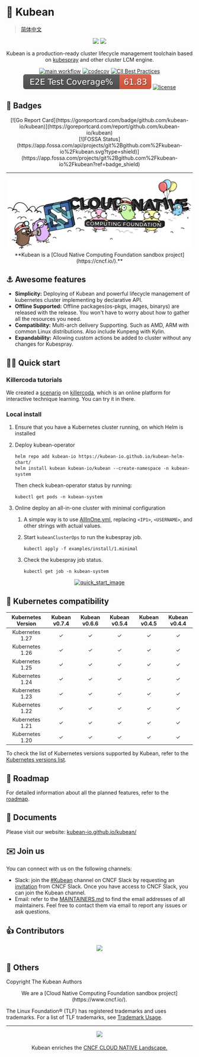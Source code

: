 # :seedling: Kubean

> [简体中文](./README_zh.md)

<div align="center">

  <p>

[<img src="docs/overrides/assets/images/certified_k8s.png" height=120>](https://github.com/cncf/k8s-conformance/pull/2240)
[<img src="docs/overrides/assets/images/kubean_logo.png" height=120>](https://kubean-io.github.io/website/)
<!--
Source: https://github.com/cncf/artwork/tree/master/projects/kubernetes/certified-kubernetes
-->
  </p>

  <p>

Kubean is a production-ready cluster lifecycle management toolchain based on [kubespray](https://github.com/kubernetes-sigs/kubespray) and other cluster LCM engine.

  </p>

[![main workflow](https://github.com/kubean-io/kubean/actions/workflows/auto-main-ci.yaml/badge.svg)](https://github.com/kubean-io/kubean/actions/workflows/auto-main-ci.yaml)
[![codecov](https://codecov.io/gh/kubean-io/kubean/branch/main/graph/badge.svg?token=8FX807D3QQ)](https://codecov.io/gh/kubean-io/kubean)
[![CII Best Practices](https://bestpractices.coreinfrastructure.org/projects/6263/badge)](https://bestpractices.coreinfrastructure.org/projects/6263)
[![kubean coverage](https://raw.githubusercontent.com/dasu23/e2ecoverage/master/badges/kubean/kubeanCoverage.svg)](https://github.com/kubean-io/kubean/blob/main/docs/overrides/test/kubean_testcase.md)
[![license](https://img.shields.io/badge/license-AL%202.0-blue)](https://github.com/kubean-io/kubean/blob/main/LICENSE)

</div>

## :medal_sports: Badges

<div align="center">
[![Go Report Card](https://goreportcard.com/badge/github.com/kubean-io/kubean)](https://goreportcard.com/report/github.com/kubean-io/kubean)
<br/>
[![FOSSA Status](https://app.fossa.com/api/projects/git%2Bgithub.com%2Fkubean-io%2Fkubean.svg?type=shield)](https://app.fossa.com/projects/git%2Bgithub.com%2Fkubean-io%2Fkubean?ref=badge_shield)
</div>

---

<div align="center">
<img src="https://github.com/cncf/artwork/blob/main/other/illustrations/ashley-mcnamara/transparent/cncf-cloud-gophers-transparent.png" style="width:700px;" />
</div>

<div align="center">
**Kubean is a [Cloud Native Computing Foundation sandbox project](https://cncf.io/).**
</div>

## :anchor: Awesome features

- **Simplicity:** Deploying of Kubean and powerful lifecycle management of kubernetes cluster implementing by declarative API.
- **Offline Supported:** Offline packages(os-pkgs, images, binarys) are released with the release. You won't have to worry about how to gather all the resources you need.
- **Compatibility:** Multi-arch delivery Supporting. Such as AMD, ARM with common Linux distributions. Also include Kunpeng with Kylin.
- **Expandability:** Allowing custom actions be added to cluster without any changes for Kubespray.

## :surfing_man: Quick start

### Killercoda tutorials

We created a [scenario](https://killercoda.com/kubean) on [killercoda](https://killercoda.com), which is an online platform for interactive technique learning. You can try it in there.

### Local install

1. Ensure that you have a Kubernetes cluster running, on which Helm is installed

2. Deploy kubean-operator

   ```shell
   helm repo add kubean-io https://kubean-io.github.io/kubean-helm-chart/
   helm install kubean kubean-io/kubean --create-namespace -n kubean-system
   ```

   Then check kubean-operator status by running:

   ```shell
   kubectl get pods -n kubean-system
   ```

3. Online deploy an all-in-one cluster with minimal configuration

   1. A simple way is to use [AllInOne.yml](./examples/install/1.minimal/),
      replacing `<IP1>`, `<USERNAME>`, and other strings with actual values.

   2. Start `kubeanClusterOps` to run the kubespray job.

      ```shell
      kubectl apply -f examples/install/1.minimal
      ```

   3. Check the kubespray job status.

      ```shell
      kubectl get job -n kubean-system
      ```

<div align="center">
<a href="https://asciinema.org/a/jFTUi2IdU5yydv88kHkPYMni0"><img src="docs/overrides/assets/images/quick_start.gif" alt="quick_start_image"></a>
</div>

## :ocean: Kubernetes compatibility

| Kubernetes Version | Kubean v0.7.4 | Kubean v0.6.6 | Kubean v0.5.4 | Kubean v0.4.5 | Kubean v0.4.4 |
|:------------------:|:-------------:|:-------------:|:-------------:|:-------------:|:-------------:|
| Kubernetes 1.27    |       ✓       |       ✓       |       ✓       |       ✓       |       ✓       |
| Kubernetes 1.26    |       ✓       |       ✓       |       ✓       |       ✓       |       ✓       |
| Kubernetes 1.25    |       ✓       |       ✓       |       ✓       |       ✓       |       ✓       |
| Kubernetes 1.24    |       ✓       |       ✓       |       ✓       |       ✓       |       ✓       |
| Kubernetes 1.23    |       ✓       |       ✓       |       ✓       |       ✓       |       ✓       |
| Kubernetes 1.22    |       ✓       |       ✓       |       ✓       |       ✓       |       ✓       |
| Kubernetes 1.21    |       ✓       |       ✓       |       ✓       |       ✓       |       ✓       |
| Kubernetes 1.20    |       ✓       |       ✓       |       ✓       |       ✓       |       ✓       |

To check the list of Kubernetes versions supported by Kubean, refer to the [Kubernetes versions list](./docs/zh/usage/support_k8s_version.md).

## :book: Roadmap

For detailed information about all the planned features, refer to the [roadmap](docs/en/develop/roadmap.md).

## :book: Documents

Please visit our website: [kubean-io.github.io/kubean/](https://kubean-io.github.io/kubean/)

## :envelope: Join us

You can connect with us on the following channels:

- Slack: join the [#Kubean](https://cloud-native.slack.com/messages/kubean) channel on CNCF Slack by requesting an [invitation](https://slack.cncf.io/) from CNCF Slack. Once you have access to CNCF Slack, you can join the Kubean channel.
- Email: refer to the [MAINTAINERS.md](./MAINTAINERS.md) to find the email addresses of all maintainers. Feel free to contact them via email to report any issues or ask questions.

## :thumbsup: Contributors

<div align="center">
<a href="https://github.com/kubean-io/kubean/graphs/contributors">
  <img src="https://contrib.rocks/image?repo=kubean-io/kubean" />
</a>
</div>

## :mag_right: Others

Copyright The Kubean Authors

<div align="center">
We are a [Cloud Native Computing Foundation sandbox project](https://www.cncf.io/).
</div>

The Linux Foundation® (TLF) has registered trademarks and uses trademarks. For a list of TLF trademarks, see [Trademark Usage](https://www.linuxfoundation.org/legal/trademark-usage).

---

<div align="center">
<p>
<img src="https://landscape.cncf.io/images/cncf-landscape-horizontal-color.svg" width="300"/>
<br/><br/>
Kubean enriches the <a href="https://landscape.cncf.io/?selected=kubean">CNCF CLOUD NATIVE Landscape.</a>
</p>
</div>
